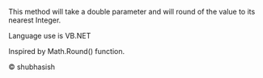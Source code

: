This method will take a double parameter and will round of the value to its nearest Integer.

Language use is VB.NET

Inspired by Math.Round() function.


© shubhasish
